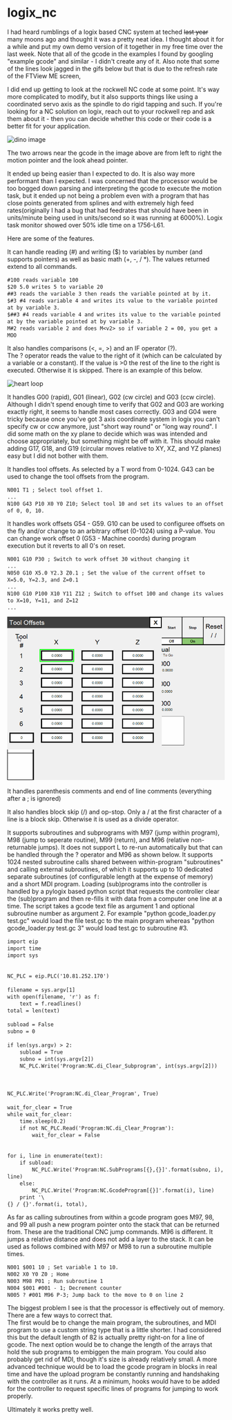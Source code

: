 # logix_nc

I had heard rumblings of a logix based CNC system at teched ~~last year~~ many moons ago and thought it was a pretty neat idea.  I thought about it for a while and put my own demo version of it together in my free time over the last week.  Note that all of the gcode in the examples I found by googling "example gcode" and similar - I didn't create any of it.  Also note that some of the lines look jagged in the gifs below but that is due to the refresh rate of the FTView ME screen, 

I did end up getting to look at the rockwell NC code at some point.  It's way more complicated to modify, but it also supports things like using a coordinated servo axis as the spindle to do rigid tapping and such.  If you're looking for a NC solution on logix, reach out to your rockwell rep and ask them about it - then you can decide whether this code or their code is a better fit for your application.


![dino image](gcode6.gif)

The two arrows near the gcode in the image above are from left to right the motion pointer and the look ahead pointer.

It ended up being easier than I expected to do.  It is also way more performant than I expected.  I was concerned that the processor would be too bogged down parsing and interpreting the gcode to execute the motion task, but it ended up not being a problem even with a program that has close points generated from splines and with extremely high feed rates(originally I had a bug that had feedrates that should have been in units/minute being used in units/second so it was running at 6000%).  Logix task monitor showed over 50% idle time on a 1756-L61.

Here are some of the features.

It can handle reading (#) and writing ($) to variables by number (and supports pointers) as well as basic math (+, -, / *). The values returned extend to all commands.

```
#100 reads variable 100
$20 5.0 writes 5 to variable 20
##3 reads the variable 3 then reads the variable pointed at by it.
$#3 #4 reads variable 4 and writes its value to the variable pointed at by variable 3.
$##3 #4 reads variable 4 and writes its value to the variable pointed at by the variable pointed at by variable 3.
M#2 reads variable 2 and does M<v2> so if variable 2 = 00, you get a MOO
```

It also handles comparisons (<, =, >) and an IF operator (?).  
The ? operator reads the value to the right of it (which can be calculated by a variable or a constant).  If the value is >0 the rest of the line to the right is executed.  Otherwise it is skipped.  There is an example of this below.

![heart loop](http://danomagnum.com/files/Logix_NC/gcode3.gif)

It handles G00 (rapid), G01 (linear), G02 (cw circle) and G03 (ccw circle).  Although I didn't spend enough time to verify that G02 and G03 are working exactly right, it seems to handle most cases correctly.  G03 and G04 were tricky because once you've got 3 axis coordinate system in logix you can't specify cw or ccw anymore, just "short way round" or "long way round".  I did some math on the xy plane to decide which was was intended and choose appropriately, but something might be off with it.  This should make adding G17, G18, and G19 (circular moves relative to XY, XZ, and YZ planes) easy but I did not bother with them.

It handles tool offsets. As selected by a T word from 0-1024.  G43 can be used to change the tool offsets from the program.

```
N001 T1 ; Select tool offset 1.
...
N100 G43 P10 X0 Y0 Z10; Select tool 10 and set its values to an offset of 0, 0, 10.
```

It handles work offsets G54 - G59.  G10 can be used to configuree offsets on the fly and/or change to an arbitrary offset (0-1024) using a P-value.  You can change work offset 0 (G53 - Machine coords) during program execution but it reverts to all 0's on reset.

```
N001 G10 P30 ; Switch to work offset 30 without changing it
...
N050 G10 X5.0 Y2.3 Z0.1 ; Set the value of the current offset to X=5.0, Y=2.3, and Z=0.1
... 
N100 G10 P100 X10 Y11 Z12 ; Switch to offset 100 and change its values to X=10, Y=11, and Z=12
...
```

![ui](gcode5.gif)

It handles parenthesis comments and end of line comments (everything after a ; is ignored)

It also handles block skip (/) and op-stop.  Only a / at the first character of a line is a block skip.  Otherwise it is used as a divide operator.

It supports subroutines and subprograms with M97 (jump within program), M98 (jump to seperate routine), M99 (return), and M96 (relative non-returnable jumps).  It does not support L to re-run automatically but that can be handled through the ? operator and M96 as shown below.
It supports 1024 nested subroutine calls shared between within-program "subroutines" and calling external subroutines, of which it supports up to 10 dedicated separate subroutines (of configurable length at the expense of memory) and a short MDI program.
Loading (sub)programs into the controller is handled by a pylogix based python script that requests the controller clear the (sub)program and then re-fills it with data from a computer one line at a time.  The script takes a gcode text file as argument 1 and optional subroutine number as argument 2.  For example "python gcode_loader.py test.gc" would load the file test.gc to the main program whereas "python gcode_loader.py test.gc 3" would load test.gc to subroutine #3.

```
import eip
import time
import sys


NC_PLC = eip.PLC('10.81.252.170')

filename = sys.argv[1]
with open(filename, 'r') as f:
	text = f.readlines()
total = len(text)

subload = False
subno = 0

if len(sys.argv) > 2:
	subload = True
	subno = int(sys.argv[2])
	NC_PLC.Write('Program:NC.di_Clear_Subprogram', int(sys.argv[2]))
	


NC_PLC.Write('Program:NC.di_Clear_Program', True)

wait_for_clear = True
while wait_for_clear:
	time.sleep(0.2)
	if not NC_PLC.Read('Program:NC.di_Clear_Program'):
		wait_for_clear = False
		

for i, line in enumerate(text):
	if subload:
		NC_PLC.Write('Program:NC.SubPrograms[{},{}]'.format(subno, i), line)
	else:
		NC_PLC.Write('Program:NC.GcodeProgram[{}]'.format(i), line)
	print '\
{} / {}'.format(i, total),

```

As far as calling subroutines from within a gcode program goes M97, 98, and 99 all push a new program pointer onto the stack that can be returned from.  These are the traditional CNC jump commands.  M96 is different.  It jumps a relative distance and does not add a layer to the stack.  It can be used as follows combined with M97 or M98 to run a subroutine multiple times.

```
N001 $001 10 ; Set variable 1 to 10.
N002 X0 Y0 Z0 ; Home
N003 M98 P01 ; Run subroutine 1
N004 $001 #001 - 1; Decrement counter
N005 ? #001 M96 P-3; Jump back to the move to 0 on line 2
```



The biggest problem I see is that the processor is effectively out of memory.  There are a few ways to correct that.  
The first would be to change the main program, the subroutines, and MDI program to use a custom string type that is a little shorter.  I had considered this but the default length of 82 is actually pretty right-on for a line of gcode.
The next option would be to change the length of the arrays that hold the sub programs to embiggen the main program.
You could also probably get rid of MDI, though it's size is already relatively small.
A more advanced technique would be to load the gcode program in blocks in real time and have the upload program be constantly running and handshaking with the controller as it runs.  At a minimum, hooks would have to be added for the controller to request specific lines of programs for jumping to work properly.

Ultimately it works pretty well.
